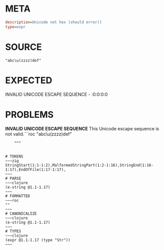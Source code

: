 # META
~~~ini
description=Unicode not hex (should error))
type=expr
~~~
# SOURCE
~~~roc
"abc\u(zzzz)def"
~~~
# EXPECTED
INVALID UNICODE ESCAPE SEQUENCE - :0:0:0:0
# PROBLEMS
**INVALID UNICODE ESCAPE SEQUENCE**
This Unicode escape sequence is not valid.```roc
"abc\u(zzzz)def"
```
    ^^^


# TOKENS
~~~zig
StringStart(1:1-1:2),MalformedStringPart(1:2-1:16),StringEnd(1:16-1:17),EndOfFile(1:17-1:17),
~~~
# PARSE
~~~clojure
(e-string @1.1-1.17)
~~~
# FORMATTED
~~~roc
""
~~~
# CANONICALIZE
~~~clojure
(e-string @1.1-1.17)
~~~
# TYPES
~~~clojure
(expr @1.1-1.17 (type "Str"))
~~~
